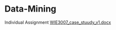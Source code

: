 # Data-Mining
Individual Assignment
[WIE3007_case_stuudy_v1.docx](https://github.com/user-attachments/files/17620244/WIE3007_case_stuudy_v1.docx)

